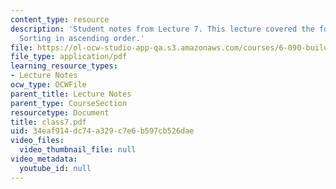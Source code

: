```yaml
---
content_type: resource
description: 'Student notes from Lecture 7. This lecture covered the following topic:
  Sorting in ascending order.'
file: https://ol-ocw-studio-app-qa.s3.amazonaws.com/courses/6-090-building-programming-experience-a-lead-in-to-6-001-january-iap-2005/34eaf914dc74a329c7e6b597cb526dae_class7.pdf
file_type: application/pdf
learning_resource_types:
- Lecture Notes
ocw_type: OCWFile
parent_title: Lecture Notes
parent_type: CourseSection
resourcetype: Document
title: class7.pdf
uid: 34eaf914-dc74-a329-c7e6-b597cb526dae
video_files:
  video_thumbnail_file: null
video_metadata:
  youtube_id: null
---
```

